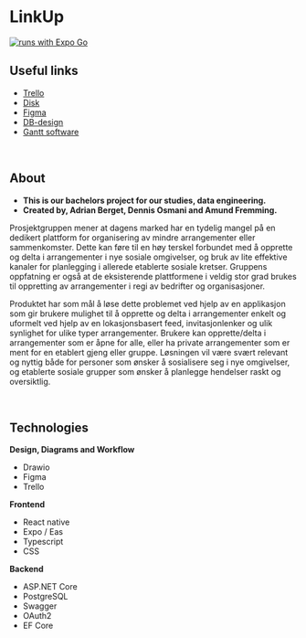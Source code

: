 # LinkUp

[![runs with Expo Go](https://img.shields.io/badge/Runs%20with%20Expo%20Go-4630EB.svg?style=flat-square&logo=EXPO&labelColor=f3f3f3&logoColor=000)](https://expo.dev/client)


## Useful links

- [Trello](https://trello.com/w/delta95287504)
- [Disk](https://drive.google.com/drive/folders/1iBA_mNMKXl7CM43WdnzgfXNUsXULz8H9)
- [Figma](https://www.figma.com/file/K577g0R4QMQ0e9t37uvn2q/Link-Up?type=design&node-id=0-1&mode=design&t=J3F0r3hY4Ii7a1CK-0)
- [DB-design](https://dbdiagram.io/d/659feb62ac844320aeb7d308)
- [Gantt software](https://www.onlinegantt.com/#/gantt)

<br />

## About

- **This is our bachelors project for our studies, data engineering.**
  <br/>
- **Created by, Adrian Berget, Dennis Osmani and Amund Fremming.**

Prosjektgruppen mener at dagens marked har en tydelig mangel på en dedikert plattform for organisering av mindre arrangementer eller sammenkomster. Dette kan føre til en høy terskel forbundet med å opprette og delta i arrangementer i nye sosiale omgivelser, og bruk av lite effektive kanaler for planlegging i allerede etablerte sosiale kretser. Gruppens oppfatning er også at de eksisterende plattformene i veldig stor grad brukes til oppretting av arrangementer i regi av bedrifter og organisasjoner.
<br/>

Produktet har som mål å løse dette problemet ved hjelp av en applikasjon som gir brukere mulighet til å opprette og delta i arrangementer enkelt og uformelt ved hjelp av en lokasjonsbasert feed, invitasjonlenker og ulik synlighet for ulike typer arrangementer. Brukere kan opprette/delta i arrangementer som er åpne for alle, eller ha private arrangementer som er ment for en etablert gjeng eller gruppe. Løsningen vil være svært relevant og nyttig både for personer som ønsker å sosialisere seg i nye omgivelser, og etablerte sosiale grupper som ønsker å planlegge hendelser raskt og oversiktlig.

<br />

## Technologies

**Design, Diagrams and Workflow**

- Drawio
- Figma
- Trello

**Frontend**

- React native
- Expo / Eas
- Typescript
- CSS

**Backend**

- ASP.NET Core
- PostgreSQL
- Swagger
- OAuth2
- EF Core
